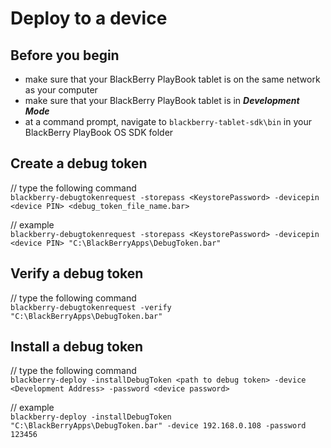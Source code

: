 # Deploy to a device

## Before you begin

* make sure that your BlackBerry PlayBook tablet is on the same network as your computer
* make sure that your BlackBerry PlayBook tablet is in ***Development Mode***
* at a command prompt, navigate to `blackberry-tablet-sdk\bin` in your BlackBerry PlayBook OS SDK folder

## Create a debug token

// type the following command <br />
`blackberry-debugtokenrequest -storepass <KeystorePassword> -devicepin <device PIN> <debug_token_file_name.bar>`

// example <br />
`blackberry-debugtokenrequest -storepass <KeystorePassword> -devicepin <device PIN> "C:\BlackBerryApps\DebugToken.bar"`

## Verify a debug token

// type the following command <br />
`blackberry-debugtokenrequest -verify "C:\BlackBerryApps\DebugToken.bar"`

## Install a debug token

// type the following command <br />
`blackberry-deploy -installDebugToken <path to debug token> -device <Development Address> -password <device password>`

// example <br />
`blackberry-deploy -installDebugToken "C:\BlackBerryApps\DebugToken.bar" -device 192.168.0.108 -password 123456`
